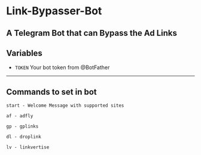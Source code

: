 # Link-Bypasser-Bot

A Telegram Bot that can Bypass the Ad Links
---

## Variables

- `TOKEN` Your bot token from @BotFather

---


## Commands to set in bot

```
start - Welcome Message with supported sites

af - adfly

gp - gplinks

dl - droplink

lv - linkvertise
```
